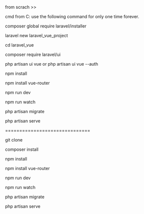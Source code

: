 
from scrach >>

cmd from C: use the following command for only one time forever.

composer global require laravel/installer

laravel new laravel_vue_project

cd laravel_vue

composer require laravel/ui

php artisan ui vue
 or 
php artisan ui vue --auth

npm install

npm install vue-router 

npm run dev

npm run watch

php artisan migrate

php artisan serve

==============================

git clone 

composer install

npm install

npm install vue-router 

npm run dev

npm run watch

php artisan migrate

php artisan serve

